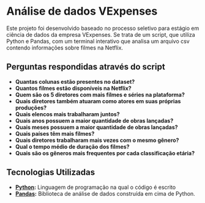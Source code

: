 # Análise de dados VExpenses

Este projeto foi desenvolvido baseado no processo seletivo para estágio em ciência de dados da empresa VExpenses. Se trata de um script, que utiliza Python e Pandas, com um terminal interativo que analisa um arquivo csv contendo informações sobre filmes na Netflix.

## Perguntas respondidas através do script

- **Quantas colunas estão presentes no dataset?**
- **Quantos filmes estão disponíveis na Netflix?**
- **Quem são os 5 diretores com mais filmes e séries na plataforma?**
- **Quais diretores também atuaram como atores em suas próprias produções?**
- **Quais elencos mais trabalharam juntos?**
- **Quais anos possuem a maior quantidade de obras lançadas?**
- **Quais meses possuem a maior quantidade de obras lançadas?**
- **Quais países têm mais filmes?**
- **Quais diretores trabalharam mais vezes com o mesmo gênero?**
- **Qual o tempo médio de duração dos filmes?**
- **Quais são os gêneros mais frequentes por cada classificação etária?**

## Tecnologias Utilizadas

- **[Python](https://www.python.org/):** Linguagem de programação na qual o código é escrito
- **[Pandas](https://pandas.pydata.org/):** Biblioteca de análise de dados construída em cima de Python.
